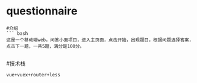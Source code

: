 # questionnaire

```
#介绍
``` bash
这是一个移动端web，问答小面项目，进入主页面，点击开始，出现题目，根据问题选择答案，点击下一题，一共5题，满分是100分。


```

#技术栈

``` bash
vue+vuex+router+less


```
